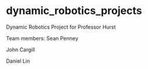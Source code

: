 dynamic_robotics_projects
=========================

Dynamic Robotics Project for Professor Hurst

Team members:
Sean Penney

John Cargill

Daniel Lin
